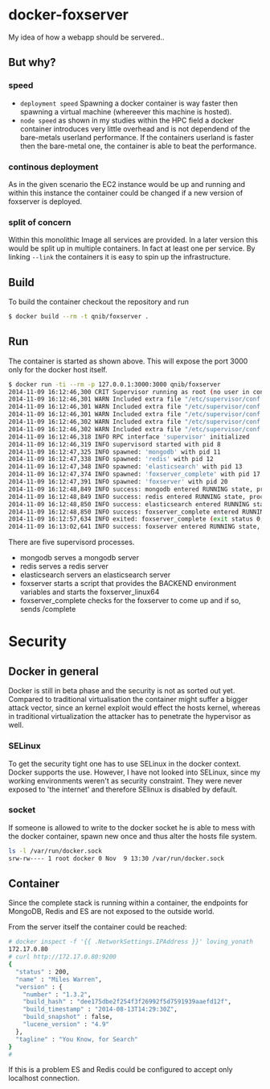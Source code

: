 docker-foxserver
================

My idea of how a webapp should be servered..

## But why?

### speed

- `deployment speed` Spawning a docker container is way faster then spawning a virtual machine (whereever this machine is hosted).
- `node speed` as shown in my studies within the HPC field a docker container introduces very little overhead and is not dependend of the bare-metals userland performance. If the containers userland is faster then the bare-metal one, the container is able to beat the performance.


### continous deployment
As in the given scenario the EC2 instance would be up and running and within this instance the container could be changed 
if a new version of foxserver is deployed.

### split of concern

Within this monolithic Image all services are provided. In a later version this would be split up in multiple containers. In fact at least one per
service. By linking ```--link``` the containers it is easy to spin up the infrastructure.


## Build

To build the container checkout the repository and run

```bash
$ docker build --rm -t qnib/foxserver .
```

## Run

The container is started as shown above. This will expose the port 3000 only for the docker host itself.

```bash
$ docker run -ti --rm -p 127.0.0.1:3000:3000 qnib/foxserver
2014-11-09 16:12:46,300 CRIT Supervisor running as root (no user in config file)
2014-11-09 16:12:46,301 WARN Included extra file "/etc/supervisor/conf.d/foxserver_complete.conf" during parsing
2014-11-09 16:12:46,301 WARN Included extra file "/etc/supervisor/conf.d/foxserver.conf" during parsing
2014-11-09 16:12:46,301 WARN Included extra file "/etc/supervisor/conf.d/redis.conf" during parsing
2014-11-09 16:12:46,302 WARN Included extra file "/etc/supervisor/conf.d/mongodb.conf" during parsing
2014-11-09 16:12:46,302 WARN Included extra file "/etc/supervisor/conf.d/elasticsearch.conf" during parsing
2014-11-09 16:12:46,318 INFO RPC interface 'supervisor' initialized
2014-11-09 16:12:46,319 INFO supervisord started with pid 8
2014-11-09 16:12:47,325 INFO spawned: 'mongodb' with pid 11
2014-11-09 16:12:47,338 INFO spawned: 'redis' with pid 12
2014-11-09 16:12:47,348 INFO spawned: 'elasticsearch' with pid 13
2014-11-09 16:12:47,374 INFO spawned: 'foxserver_complete' with pid 17
2014-11-09 16:12:47,391 INFO spawned: 'foxserver' with pid 20
2014-11-09 16:12:48,849 INFO success: mongodb entered RUNNING state, process has stayed up for > than 1 seconds (startsecs)
2014-11-09 16:12:48,849 INFO success: redis entered RUNNING state, process has stayed up for > than 1 seconds (startsecs)
2014-11-09 16:12:48,850 INFO success: elasticsearch entered RUNNING state, process has stayed up for > than 1 seconds (startsecs)
2014-11-09 16:12:48,850 INFO success: foxserver_complete entered RUNNING state, process has stayed up for > than 1 seconds (startsecs)
2014-11-09 16:12:57,634 INFO exited: foxserver_complete (exit status 0; expected)
2014-11-09 16:13:02,641 INFO success: foxserver entered RUNNING state, process has stayed up for > than 15 seconds (startsecs)
```

There are five supervisord processes.

- mongodb serves a mongodb server
- redis serves a redis server
- elasticsearch servers an elasticsearch server
- foxserver starts a script that provides the BACKEND environment variables and starts the foxserver_linux64 
- foxserver_complete checks for the foxserver to come up and if so, sends /complete

# Security

## Docker in general

Docker is still in beta phase and the security is not as sorted out yet. 
Compared to traditional virtualisation the container might suffer a bigger attack vector, since an kernel exploit would effect the hosts kernel, whereas
in traditional virtualization the attacker has to penetrate the hypervisor as well.

### SELinux

To get the security tight one has to use SELinux in the docker context. Docker supports the use.
However, I have not looked into SELinux, since my working environments weren't as security constraint. They were never exposed to 
'the internet' and therefore SElinux is disabled by default.

### socket

If someone is allowed to write to the docker socket he is able to mess with the docker container, spawn new once and thus alter the hosts file system.

```bash
ls -l /var/run/docker.sock
srw-rw---- 1 root docker 0 Nov  9 13:30 /var/run/docker.sock
```

## Container
Since the complete stack is running within a container, the endpoints for MongoDB, Redis and ES are not exposed to the outside world.

From the server itself the container could be reached:

```bash
# docker inspect -f '{{ .NetworkSettings.IPAddress }}' loving_yonath
172.17.0.80
# curl http://172.17.0.80:9200
{
  "status" : 200,
  "name" : "Miles Warren",
  "version" : {
    "number" : "1.3.2",
    "build_hash" : "dee175dbe2f254f3f26992f5d7591939aaefd12f",
    "build_timestamp" : "2014-08-13T14:29:30Z",
    "build_snapshot" : false,
    "lucene_version" : "4.9"
  },
  "tagline" : "You Know, for Search"
}
#
```

If this is a problem ES and Redis could be configured to accept only localhost connection. 

